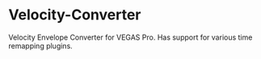 # Velocity-Converter
Velocity Envelope Converter for VEGAS Pro. Has support for various time remapping plugins.
